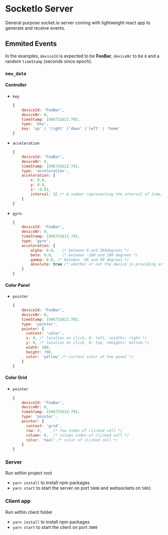 # SocketIo Server

General purpose socket.io server coming with lightweight react app to generate and receive events.

## Emmited Events
In the examples, `deviceId` is expected to be **FooBar**, `deviceNr` to be `0` and a random `timeStamp` (seconds since epoch).

### `new_data`

#### Controller

- `key`
  ```js
  {
      deviceId: 'FooBar',
      deviceNr: 0,
      timeStamp: 1596731613.793,
      type: 'key',
      key: 'up' | 'right' |'down' |'left' | 'home'
  }
  ```
- `acceleration`
  ```js
  {
      deviceId: 'FooBar',
      deviceNr: 0,
      timeStamp: 1596731613.793,
      type: 'acceleration',
      acceleration: {
          x: 0.0,
          y: 0.0,
          z: -9.81,
          interval: 32 /* A number representing the interval of time, in milliseconds, at which data is obtained from the device.*/
      }
  }
  ```
- `gyro`
  ```js
  {
      deviceId: 'FooBar',
      deviceNr: 0,
      timeStamp: 1596731613.793,
      type: 'gyro',
      acceleration: {
          alpha: 0.0,   /* between 0 and 360degrees */
          beta: 0.0,    /* between -180 and 180 degrees */
          gamma: 0.0, /* between -90 and 90 degrees */
          absolute: true /* whether or not the device is providing orientation data absolutely */
      }
  }
  ```

#### Color Panel

- `pointer`
  ```js
  {
      deviceId: 'FooBar',
      deviceNr: 0,
      timeStamp: 1596731613.793,
      type: 'pointer',
      pointer: {
        context: 'color',
        x: 0, /* location on click, 0: left, <width>: right */
        y: 0, /* location on click, 0: top, <height>: bottom */
        width: 500,
        height: 700,
        color: 'yellow' /* current color of the panel */
      }
  }
  ```

#### Color Grid

- `pointer`
  ```js
  {
      deviceId: 'FooBar',
      deviceNr: 0,
      timeStamp: 1596731613.793,
      type: 'pointer',
      pointer: {
        context: 'grid',
        row: 0,     /* row index of clicked cell */
        column: 0,  /* column index of clicked cell */
        color: 'teal' /* color of clicked cell */
      }
  }
  ```

### Server

Run within project root

- `yarn install` to install npm packages
- `yarn start` to start the server on port `5000` and websockets on `5001`

### Client app

Run within client folder

- `yarn install` to install npm packages
- `yarn start` to start the client on port `3000`

